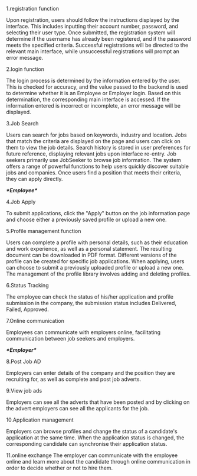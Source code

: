 1.registration function

Upon registration, users should follow the instructions displayed by the interface. This includes inputting their account number, password, and selecting their user type. Once submitted, the registration system will determine if the username has already been registered, and if the password meets the specified criteria. Successful registrations will be directed to the relevant main interface, while unsuccessful registrations will prompt an error message.


2.login function

The login process is determined by the information entered by the user. This is checked for accuracy, and the value passed to the backend is used to determine whether it is an Employee or Employer login. Based on this determination, the corresponding main interface is accessed. If the information entered is incorrect or incomplete, an error message will be displayed.


3.Job Search

Users can search for jobs based on keywords, industry and location. Jobs that match the criteria are displayed on the page and users can click on them to view the job details. Search history is stored in user preferences for future reference, displaying relevant jobs upon interface re-entry. Job seekers primarily use JobSeeker to browse job information. The system offers a range of powerful functions to help users quickly discover suitable jobs and companies. Once users find a position that meets their criteria, they can apply directly.


***\*Employee\****

4.Job Apply

To submit applications, click the "Apply" button on the job information page and choose either a previously saved profile or upload a new one.


5.Profile management function

Users can complete a profile with personal details, such as their education and work experience, as well as a personal statement. The resulting document can be downloaded in PDF format. Different versions of the profile can be created for specific job applications. When applying, users can choose to submit a previously uploaded profile or upload a new one. The management of the profile library involves adding and deleting profiles.


6.Status Tracking

The employee can check the status of his/her application and profile submission in the company, the submission status includes Delivered, Failed, Approved.


7.Online communication

Employees can communicate with employers online, facilitating communication between job seekers and employers.


***\*Employer\****

8.Post Job AD

Employers can enter details of the company and the position they are recruiting for, as well as complete and post job adverts.


9.View job ads

Employers can see all the adverts that have been posted and by clicking on the advert employers can see all the applicants for the job.


10.Application management

Employers can browse profiles and change the status of a candidate's application at the same time. When the application status is changed, the corresponding candidate can synchronise their application status.

11.online exchange
The employer can communicate with the employee online and learn more about the candidate through online communication in order to decide whether or not to hire them.

 
